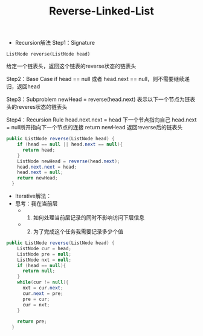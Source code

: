﻿---
layout: default
title: Reverse-Linked-List
narrow: true
---
- Recursion解法
Step1：Signature
```
ListNode reverse(ListNode head)
```
给定一个链表头，返回这个链表的reverse状态的链表头

Step2：Base Case
if head == null 或者 head.next == null，则不需要继续递归，返回head

Step3：Subproblem
newHead = reverse(head.next) 表示以下一个节点为链表头的reveres状态的链表头

Step4：Recursion Rule
head.next.next = head 下一个节点指向自己
head.next = null断开指向下一个节点的连接
return newHead 返回reverse后的链表头

```java
public ListNode reverse(ListNode head) {
    if (head == null || head.next == null){
      return head;
    }
    ListNode newHead = reverse(head.next);
    head.next.next = head;
    head.next = null;
    return newHead;
  }
```

- Iterative解法：
- 思考：我在当前层
	- 1. 如何处理当前层记录的同时不影响访问下层信息
	- 2. 为了完成这个任务我需要记录多少个值
```java
public ListNode reverse(ListNode head) {
    ListNode cur = head;
    ListNode pre = null;
    ListNode nxt = null;
    if (head == null){
      return null;
    }
    while(cur != null){
      nxt = cur.next;
      cur.next = pre;
      pre = cur;
      cur = nxt;
    }
    
    return pre;
  }
```